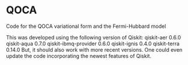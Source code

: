 # QOCA
 Code for the QOCA variational form and the Fermi-Hubbard model

This was developed using the following version of Qiskit:
qiskit-aer                    0.6.0
qiskit-aqua                   0.7.0
qiskit-ibmq-provider          0.6.0
qiskit-ignis                  0.4.0
qiskit-terra                  0.14.0
But, it should also work with more recent versions.
One could even update the code incorporating the newest features of Qiskit.
